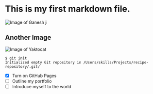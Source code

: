 # This is my first markdown file.
![Image of Ganesh ji](https://m.media-amazon.com/images/I/71oMHcNQ7aL.jpg)
## Another Image
![Image of Yaktocat](https://octodex.github.com/images/yaktocat.png)

```
$ git init
Initialized empty Git repository in /Users/skills/Projects/recipe-repository/.git/
```
- [x] Turn on GitHub Pages
- [ ] Outline my portfolio
- [ ] Introduce myself to the world
